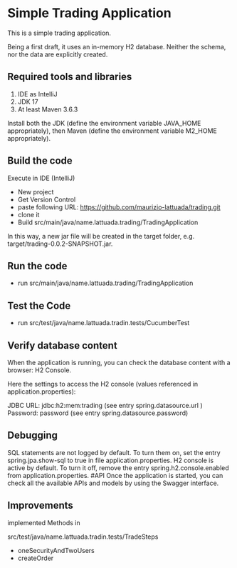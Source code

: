# Simple Trading Application
This is a simple trading application.

Being a first draft, it uses an in-memory H2 database. Neither the schema, nor the data are explicitly created.

## Required tools and libraries
1. IDE as IntelliJ
2. JDK 17
3. At least Maven 3.6.3

Install both the JDK (define the environment variable JAVA_HOME appropriately), then Maven (define the environment variable M2_HOME appropriately).

## Build the code
Execute in IDE (IntelliJ)

- New project
- Get Version Control
- paste following URL: https://github.com/maurizio-lattuada/trading.git
- clone it
- Build src/main/java/name.lattuada.trading/TradingApplication

In this way, a new jar file will be created in the target folder, e.g. target/trading-0.0.2-SNAPSHOT.jar.

## Run the code

- run  src/main/java/name.lattuada.trading/TradingApplication

## Test the Code

- run src/test/java/name.lattuada.tradin.tests/CucumberTest

## Verify database content
When the application is running, you can check the database content with a browser: H2 Console.

Here the settings to access the H2 console (values referenced in application.properties):

JDBC URL: jdbc:h2:mem:trading (see entry spring.datasource.url )
Password: password (see entry spring.datasource.password)

## Debugging
SQL statements are not logged by default. To turn them on, set the entry spring.jpa.show-sql to true in file application.properties.
H2 console is active by default. To turn it off, remove the entry spring.h2.console.enabled from application.properties.
#API
Once the application is started, you can check all the available APIs and models by using the Swagger interface.

## Improvements
implemented Methods in

src/test/java/name.lattuada.tradin.tests/TradeSteps

- oneSecurityAndTwoUsers
- createOrder

